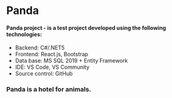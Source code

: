 # Panda

#### Panda project - is a test project developed using the following technologies:

- Backend: C#/.NET5
- Frontend: React.js, Bootstrap
- Data base: MS SQL 2019 + Entity Framework
- IDE: VS Code, VS Community
- Source control: GitHub

### Panda is a hotel for animals.
